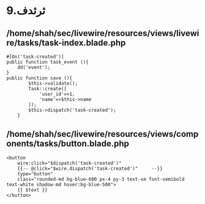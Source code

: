 # 9.ثرثدف
## /home/shah/sec/livewire/resources/views/livewire/tasks/task-index.blade.php
```
#[On('task-created')]
public function task_event (){
    dd('event');
}
public function save (){
        $this->validate();
        Task::create([
            'user_id'=>1,
            'name'=>$this->name
        ]);        
        $this->dispatch('task-created'); 
    }
```
## /home/shah/sec/livewire/resources/views/components/tasks/button.blade.php
```
<button
    wire:click="$dispatch('task-created')"
    {{-- @click="$wire.dispatch('task-created')"     --}}
    type="button"
    class="rounded-md bg-blue-600 px-4 py-3 text-sm font-semibold text-white shadow-md hover:bg-blue-500">
    {{ $text }}
</button>
```
